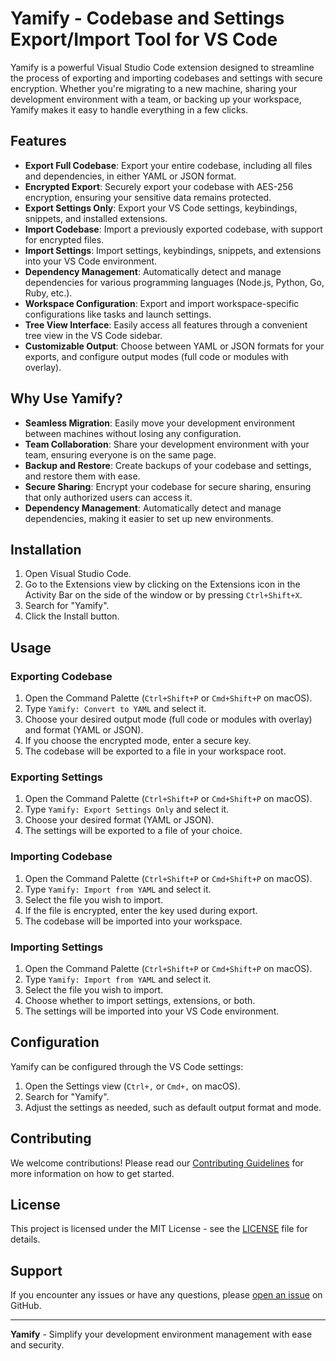 # Yamify - Codebase and Settings Export/Import Tool for VS Code

Yamify is a powerful Visual Studio Code extension designed to streamline the process of exporting and importing codebases and settings with secure encryption. Whether you're migrating to a new machine, sharing your development environment with a team, or backing up your workspace, Yamify makes it easy to handle everything in a few clicks.

## Features

- **Export Full Codebase**: Export your entire codebase, including all files and dependencies, in either YAML or JSON format.
- **Encrypted Export**: Securely export your codebase with AES-256 encryption, ensuring your sensitive data remains protected.
- **Export Settings Only**: Export your VS Code settings, keybindings, snippets, and installed extensions.
- **Import Codebase**: Import a previously exported codebase, with support for encrypted files.
- **Import Settings**: Import settings, keybindings, snippets, and extensions into your VS Code environment.
- **Dependency Management**: Automatically detect and manage dependencies for various programming languages (Node.js, Python, Go, Ruby, etc.).
- **Workspace Configuration**: Export and import workspace-specific configurations like tasks and launch settings.
- **Tree View Interface**: Easily access all features through a convenient tree view in the VS Code sidebar.
- **Customizable Output**: Choose between YAML or JSON formats for your exports, and configure output modes (full code or modules with overlay).

## Why Use Yamify?

- **Seamless Migration**: Easily move your development environment between machines without losing any configuration.
- **Team Collaboration**: Share your development environment with your team, ensuring everyone is on the same page.
- **Backup and Restore**: Create backups of your codebase and settings, and restore them with ease.
- **Secure Sharing**: Encrypt your codebase for secure sharing, ensuring that only authorized users can access it.
- **Dependency Management**: Automatically detect and manage dependencies, making it easier to set up new environments.

## Installation

1. Open Visual Studio Code.
2. Go to the Extensions view by clicking on the Extensions icon in the Activity Bar on the side of the window or by pressing `Ctrl+Shift+X`.
3. Search for "Yamify".
4. Click the Install button.

## Usage

### Exporting Codebase

1. Open the Command Palette (`Ctrl+Shift+P` or `Cmd+Shift+P` on macOS).
2. Type `Yamify: Convert to YAML` and select it.
3. Choose your desired output mode (full code or modules with overlay) and format (YAML or JSON).
4. If you choose the encrypted mode, enter a secure key.
5. The codebase will be exported to a file in your workspace root.

### Exporting Settings

1. Open the Command Palette (`Ctrl+Shift+P` or `Cmd+Shift+P` on macOS).
2. Type `Yamify: Export Settings Only` and select it.
3. Choose your desired format (YAML or JSON).
4. The settings will be exported to a file of your choice.

### Importing Codebase

1. Open the Command Palette (`Ctrl+Shift+P` or `Cmd+Shift+P` on macOS).
2. Type `Yamify: Import from YAML` and select it.
3. Select the file you wish to import.
4. If the file is encrypted, enter the key used during export.
5. The codebase will be imported into your workspace.

### Importing Settings

1. Open the Command Palette (`Ctrl+Shift+P` or `Cmd+Shift+P` on macOS).
2. Type `Yamify: Import from YAML` and select it.
3. Select the file you wish to import.
4. Choose whether to import settings, extensions, or both.
5. The settings will be imported into your VS Code environment.

## Configuration

Yamify can be configured through the VS Code settings:

1. Open the Settings view (`Ctrl+,` or `Cmd+,` on macOS).
2. Search for "Yamify".
3. Adjust the settings as needed, such as default output format and mode.

## Contributing

We welcome contributions! Please read our [Contributing Guidelines](CONTRIBUTING.md) for more information on how to get started.

## License

This project is licensed under the MIT License - see the [LICENSE](LICENSE) file for details.

## Support

If you encounter any issues or have any questions, please [open an issue](https://github.com/rkeshri04/yamify/issues) on GitHub.

---

**Yamify** - Simplify your development environment management with ease and security.